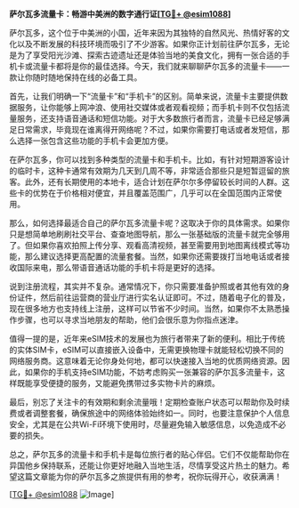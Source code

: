 **萨尔瓦多流量卡：畅游中美洲的数字通行证[[TG💪+ @esim1088](https://t.me/s/esim1088)]**

萨尔瓦多，这个位于中美洲的小国，近年来因为其独特的自然风光、热情好客的文化以及不断发展的科技环境而吸引了不少游客。如果你正计划前往萨尔瓦多，无论是为了享受阳光沙滩、探索古迹遗址还是体验当地的美食文化，拥有一张合适的手机卡或流量卡都将是你的最佳选择。今天，我们就来聊聊萨尔瓦多的流量卡——一款让你随时随地保持在线的必备工具。

首先，让我们明确一下“流量卡”和“手机卡”的区别。简单来说，流量卡主要提供数据服务，让你能够上网冲浪、使用社交媒体或者观看视频；而手机卡则不仅包括流量服务，还支持语音通话和短信功能。对于大多数旅行者而言，流量卡已经足够满足日常需求，毕竟现在谁离得开网络呢？不过，如果你需要打电话或者发短信，那么选择一张包含这些功能的手机卡会更加方便。

在萨尔瓦多，你可以找到多种类型的流量卡和手机卡。比如，有针对短期游客设计的临时卡，这种卡通常有效期为几天到几周不等，非常适合那些只是短暂逗留的旅客。此外，还有长期使用的本地卡，适合计划在萨尔尔多停留较长时间的人群。这些卡的优势在于价格相对便宜，并且覆盖范围广，几乎可以在全国范围内正常使用。

那么，如何选择最适合自己的萨尔瓦多流量卡呢？这取决于你的具体需求。如果你只是想简单地刷刷社交平台、查查地图导航，那么一张基础版的流量卡就完全够用了。但如果你喜欢拍照上传分享、观看高清视频，甚至需要用到地图离线模式等功能，那么建议选择更高配置的流量套餐。当然，如果你还需要拨打当地电话或者接收国际来电，那么带语音通话功能的手机卡将是更好的选择。

说到注册流程，其实并不复杂。通常情况下，你只需要准备护照或者其他有效的身份证件，然后前往运营商的营业厅进行实名认证即可。不过，随着电子化的普及，现在很多地方也支持线上注册，这样可以节省不少时间。当然，如果你不太熟悉操作步骤，也可以寻求当地朋友的帮助，他们会很乐意为你指点迷津。

值得一提的是，近年来eSIM技术的发展也为旅行者带来了新的便利。相比于传统的实体SIM卡，eSIM可以直接嵌入设备中，无需更换物理卡就能轻松切换不同的网络服务商。这意味着无论你身处何地，都可以快速接入当地的优质网络资源。因此，如果你的手机支持eSIM功能，不妨考虑购买一张兼容的萨尔瓦多流量卡，这样既能享受便捷的服务，又能避免携带过多实物卡片的麻烦。

最后，别忘了关注卡的有效期和剩余流量哦！定期检查账户状态可以帮助你及时续费或者调整套餐，确保旅途中的网络体验始终如一。同时，也要注意保护个人信息安全，尤其是在公共Wi-Fi环境下使用时，尽量避免输入敏感信息，以免造成不必要的损失。

总之，萨尔瓦多的流量卡和手机卡是每位旅行者的贴心伴侣。它们不仅能帮助你在异国他乡保持联系，还能让你更好地融入当地生活，尽情享受这片热土的魅力。希望这篇文章能为你的萨尔瓦多之旅提供有用的参考，祝你玩得开心，收获满满！

[[TG💪+ @esim1088](https://t.me/s/esim1088) ![Image](https://i.postimg.cc/4NQfJmqS/Snipaste-2025-05-13-00-14-12.png)]
